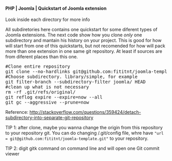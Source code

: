 #### PHP | Joomla | Quickstart of Joomla extension

Look inside each directory for more info

All subdiretories here contains one quickstart for some diferent types of Joomla extensions. The next
code show how you clone *only* one subdirectory and mantain his history on your project. This is good
for how will start from one of this quickstarts, but not recomended for how will pack more than one
extension in one same git repository. At least if sources are from diferent places than this one.


<pre>
#Clone entire repository
git clone --no-hardlinks git@github.com:fititnt/joomla-template.git .
#Choose subdirectory. library/simple, for example
git filter-branch --subdirectory-filter joomla/ HEAD
#clean up what is not necessary
rm -rf .git/refs/original/
git reflog expire --expire=now --all
git gc --aggressive --prune=now
</pre>

Reference: http://stackoverflow.com/questions/359424/detach-subdirectory-into-separate-git-repository

TIP 1: after clone, maybe you wanna change the origin from this repository to your repository git. You
can do changing /.git/config file, whre have ```"url = git@github.com:fititnt/joomla-template.git"``` to
your repository.

TIP 2: digit gitk command on command line and will open one Git commit viewer 